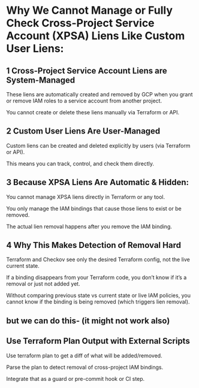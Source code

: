 # Why We Cannot Manage or Fully Check Cross-Project Service Account (XPSA) Liens Like Custom User Liens:

## 1 Cross-Project Service Account Liens are System-Managed

These liens are automatically created and removed by GCP when you grant or remove IAM roles to a service account from another project.

You cannot create or delete these liens manually via Terraform or API.

## 2 Custom User Liens Are User-Managed

Custom liens can be created and deleted explicitly by users (via Terraform or API).

This means you can track, control, and check them directly.

## 3 Because XPSA Liens Are Automatic & Hidden:

You cannot manage XPSA liens directly in Terraform or any tool.

You only manage the IAM bindings that cause those liens to exist or be removed.

The actual lien removal happens after you remove the IAM binding.

## 4 Why This Makes Detection of Removal Hard

Terraform and Checkov see only the desired Terraform config, not the live current state.

If a binding disappears from your Terraform code, you don’t know if it’s a removal or just not added yet.

Without comparing previous state vs current state or live IAM policies, you cannot know if the binding is being removed (which triggers lien removal).



## but we can do this- (it might not work also)
## Use Terraform Plan Output with External Scripts
Use terraform plan to get a diff of what will be added/removed.

Parse the plan to detect removal of cross-project IAM bindings.

Integrate that as a guard or pre-commit hook or CI step.
